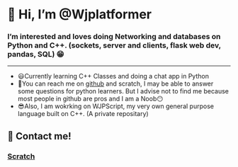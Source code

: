 # 👋 Hi, I’m @Wjplatformer
### I’m interested and loves doing **Networking and databases on Python and C++**. (sockets, server and clients, flask web dev, pandas, SQL) :grin:
---
-  😃Currently learning C++ Classes and doing a chat app in Python
-  🤔You can reach me on [github](https://github.com/Wjplatformer/Wjplatformer/discussions) and scratch, I may be able to answer some questions for python learners. But I advise not to find me because most people in github are pros and I am a Noob😶
-  😎Also, I am wokrking on WJPScript, my very own general purpose language built on C++. (A private repositary)

## :eyes: Contact me!
### [Scratch](https://scratch.mit.edu/users/Wjplatformer)

<!---
Wjplatformer/Wjplatformer is a ✨ special ✨ repository because its `README.md` (this file) appears on your GitHub profile.
You can click the Preview link to take a look at your changes.
--->
